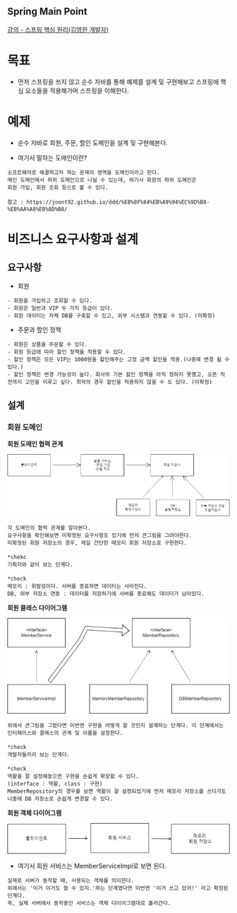 ## Spring Main Point

[강의 - 스프링 핵심 원리(김영한 개발자)](https://www.inflearn.com/course/%EC%8A%A4%ED%94%84%EB%A7%81-%ED%95%B5%EC%8B%AC-%EC%9B%90%EB%A6%AC-%EA%B8%B0%EB%B3%B8%ED%8E%B8)

# 목표

- 먼저 스프링을 쓰지 않고 순수 자바를 통해 예제를 설계 및 구현해보고 스프링에 핵심 요소들을 적용해가며 스프링을 이해한다.

# 예제

- 순수 자바로 회원, 주문, 할인 도메인을 설계 및 구현해본다.

- 여기서 말하는 도메인이란?
```
소프트웨어로 해결하고자 하는 문제의 영역을 도메인이라고 한다.
메인 도메인에서 하위 도메인으로 나뉠 수 있는데, 여기서 회원의 하위 도메인은
회원 가입, 회원 조회 등으로 볼 수 있다.

참고 : https://joont92.github.io/ddd/%EB%8F%84%EB%A9%94%EC%9D%B8-%EB%AA%A8%EB%8D%B8/
```

# 비즈니스 요구사항과 설계

## 요구사항

- 회원
```
- 회원을 가입하고 조회할 수 있다.
- 회원은 일반과 VIP 두 가지 등급이 있다.
- 회원 데이터는 자체 DB를 구축할 수 있고, 외부 시스템과 연동할 수 있다. (미확정)
```

- 주문과 할인 정책
```
- 회원은 상품을 주문할 수 있다.
- 회원 등급에 따라 할인 정책을 적용할 수 있다.
- 할인 정책은 모든 VIP는 1000원을 할인해주는 고정 금액 할인을 적용.(나중에 변경 될 수 있다.)
- 할인 정책은 변경 가능성이 높다. 회사의 기본 할인 정책을 아직 정하지 못했고, 오픈 직전까지 고민을 미루고 싶다. 최악의 경우 할인을 적용하지 않을 수 도 있다. (미확정)
```

## 설계

### 회원 도메인

**회원 도메인 협력 관계**

![회원_도메인_협력_관계](readmeImgFiles/회원_도메인_협력_관계.png)

```
각 도메인의 협력 관계를 알아본다. 
요구사항을 확인해보면 미확정된 요구사항도 있기에 먼저 큰그림을 그려야한다.
미확정된 회원 저장소의 경우, 제일 간단한 메모리 회원 저장소로 구현한다.

*chekc
기획자와 같이 보는 단계다.

*check
메모리 : 휘발성이다. 서버를 종료하면 데이터는 사라진다.
DB, 외부 저장소 연동 : 데이터를 저장하기에 서버를 종료해도 데이터가 남아있다.
```

**회원 클래스 다이어그램**

![회원_클래스_다이어그램](readmeImgFiles/회원_클래스_다이어그램.png)

```
위에서 큰그림을 그렸다면 이번엔 구현을 어떻게 할 것인지 설계하는 단계다. 이 단계에서는 인터페이스와 클래스의 관계 및 이름을 설정한다.

*check
개발자들끼리 보는 단계다.

*check
역활을 잘 설정해놓으면 구현을 손쉽게 확장할 수 있다. 
(interface : 역활, class : 구현)
MemberRepository의 경우를 보면 역활이 잘 설정되었기에 먼저 메모리 저장소를 쓰다가도 나중에 DB 저장소로 손쉽게 변경할 수 있다.
```

**회원 객체 다이어그램**

![회원_객체_다이어그램](readmeImgFiles/회원_객체_다이어그램.png)

- 여기서 회원 서비스는 MemberServiceImpl로 보면 된다.

```
실제로 서버가 동작할 때, 사용되는 객체를 의미한다. 
위에서는 '이거 이거도 쓸 수 있지.'하는 단계였다면 이번엔 '이거 쓰고 있어!' 라고 확정된 단계다. 
즉, 실제 서버에서 동작중인 서비스는 객체 다이어그램대로 흘러간다.
```

